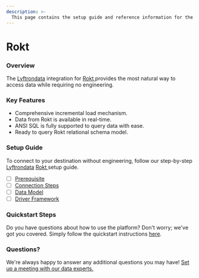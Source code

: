 ```yaml
---
description: >-
  This page contains the setup guide and reference information for the Rokt  source connector.
---
```


# Rokt 

### Overview

The [Lyftrondata](https://www.lyftrondata.com/) integration for [Rokt ](None) provides the most natural way to access data while requiring no engineering.

### Key Features

* Comprehensive incremental load mechanism.
* Data from Rokt  is available in real-time.&#x20;
* ANSI SQL is fully supported to query data with ease.
* Ready to query Rokt  relational schema model.

### Setup Guide

To connect to your destination without engineering, follow our step-by-step [Lyftrondata](https://www.lyftrondata.com/)  [Rokt ](None) setup guide.

* [ ] [Prerequisite](prerequisite.md)
* [ ] [Connection Steps](connection-steps.md)
* [ ] [Data Model](data-model/erd.md)
* [ ] [Driver Framework](driver-framework/)

### Quickstart Steps

Do you have questions about how to use the platform? Don't worry; we've got you covered. Simply follow the quickstart instructions [here](../README.md).

### Questions? <a href="#questions" id="questions"></a>

We're always happy to answer any additional questions you may have! [Set up a meeting with our data experts.](https://www.lyftrondata.com/book-a-meeting/)

